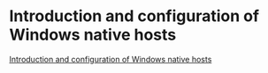 # Introduction and configuration of Windows native hosts
[Introduction and configuration of Windows native hosts](https://aiwithcloud.com/2022/09/19/introduction_and_configuration_of_windows_native_hosts/)